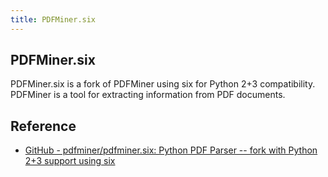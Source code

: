 ```yaml
---
title: PDFMiner.six
---
```


## PDFMiner.six
PDFMiner.six is a fork of PDFMiner using six for Python 2+3 compatibility.
PDFMiner is a tool for extracting information from PDF documents. 

## Reference
* [GitHub - pdfminer/pdfminer.six: Python PDF Parser -- fork with Python 2+3 support using six](https://github.com/pdfminer/pdfminer.six)

